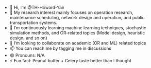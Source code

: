 - 👋 Hi, I’m @TH-Howard-Yan
- 👀 My research interest mainly focuses on operation research, maintenance scheduling, network design and operation, and public transportation systems.
- 🌱 I’m continuously learning machine learning techniques, stochastic simulation methods, and OR-related topics (Model design, heuristic design, and so on)
- 💞️ I’m looking to collaborate on academic (OR and ML) related topics
- 📫 You can reach me by tagging me in discussions
- 😄 Pronouns: N/A
- ⚡ Fun fact: Peanut butter + Celery taste better than I thought


<!---
TH-Howard-Yan/TH-Howard-Yan is a ✨ special ✨ repository because its `README.md` (this file) appears on your GitHub profile.
You can click the Preview link to take a look at your changes.
--->
